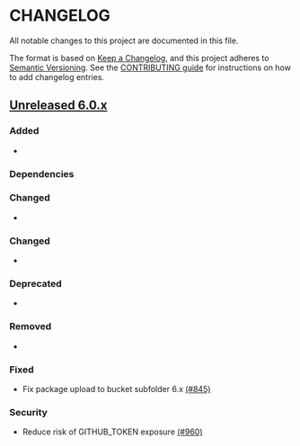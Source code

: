 # CHANGELOG
All notable changes to this project are documented in this file.

The format is based on [Keep a Changelog](https://keepachangelog.com/en/1.0.0/), and this project adheres to [Semantic Versioning](https://semver.org/spec/v2.0.0.html). See the [CONTRIBUTING guide](./CONTRIBUTING.md#Changelog) for instructions on how to add changelog entries.

## [Unreleased 6.0.x]
### Added
- 

### Dependencies
  

### Changed
- 

### Changed
- 

### Deprecated
-

### Removed
- 

### Fixed
- Fix package upload to bucket subfolder 6.x [(#845)](https://github.com/wazuh/wazuh-indexer/pull/845)

### Security
- Reduce risk of GITHUB_TOKEN exposure [(#960)](https://github.com/wazuh/wazuh-indexer/pull/960)

[Unreleased 6.0.x]: https://github.com/wazuh/wazuh-indexer/compare/main...6.0.0
